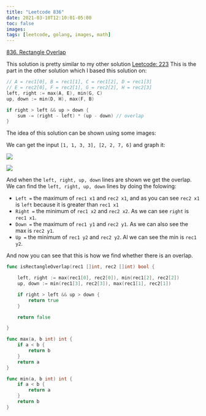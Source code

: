 ```yaml
---
title: "Leetcode 836"
date: 2021-03-10T12:10:01-05:00
toc: false
images:
tags: [leetcode, golang, images, math]
---
```


[836. Rectangle Overlap](https://leetcode.com/problems/rectangle-overlap/)

This solution is pretty similar to my other solution [Leetcode: 223](https://nathannaveen.dev/posts/leetcode-223/) This is the part in the other solution which I based this solution on:

``` go
// A = rec1[0], B = rec1[1], C = rec1[2], D = rec1[3]
// E = rec2[0], F = rec2[1], G = rec2[2], H = rec2[3]
left, right := max(A, E), min(G, C)
up, down := min(D, H), max(F, B)

if right > left && up > down {
    sum -= (right - left) * (up - down) // overlap
}
```

The idea of this solution can be shown using some images:

We can get the input `[1, 1, 3, 3], [2, 2, 7, 6]` and graph it:

![](https://i.imgur.com/xmXTUnU.jpg)

![](https://i.imgur.com/vmxU1Ni.jpg)

And when the `left, right, up, down` lines are shown we get the overlap. We can find the `left, right, up, down` lines by doing the folowing:

* `Left =` the maximum of `rec1 x1` and `rec2 x1`, and as you can see `rec2 x1` is `left` because it is greater than `rec1 x1`
* `Right =` the minimum of `rec1 x2` and `rec2 x2`. As we can see `right` is `rec1 x1`.
* `Down =` the maximum of `rec1 y1` and `rec2 y1`. As we can also see the max is `rec2 y1`.
* `Up =` the minimum of `rec1 y2` and `rec2 y2`. Al we can see the min is `rec1 y2`.

And now you can see that this is how we find whether there is an overlap.

``` go
func isRectangleOverlap(rec1 []int, rec2 []int) bool {

    left, right := max(rec1[0], rec2[0]), min(rec1[2], rec2[2])
    up, down := min(rec1[3], rec2[3]), max(rec1[1], rec2[1])

    if right > left && up > down {
        return true
    }

    return false

}

func max(a, b int) int {
    if a < b {
        return b
    }
    return a
}

func min(a, b int) int {
    if a < b {
        return a
    }
    return b
}
```